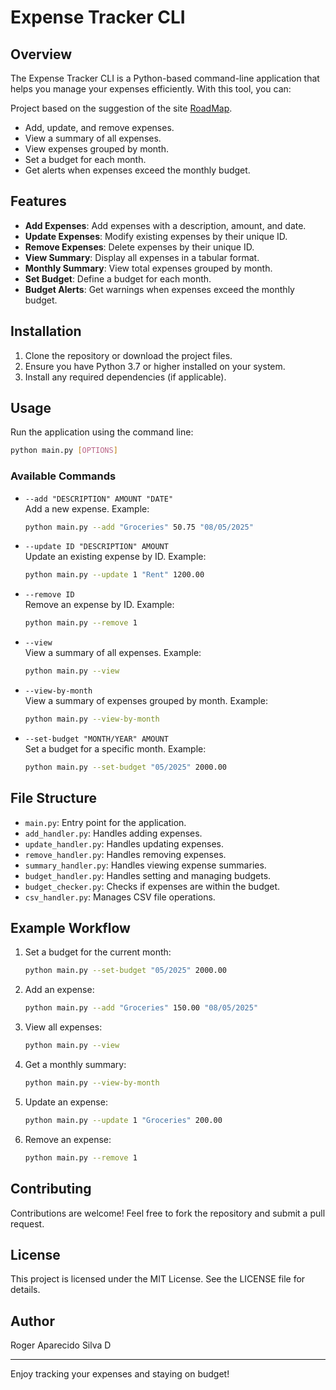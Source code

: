 # Expense Tracker CLI

## Overview
The Expense Tracker CLI is a Python-based command-line application that helps you manage your expenses efficiently. With this tool, you can:

Project based on the suggestion of the site [RoadMap](https://roadmap.sh/projects/expense-tracker).

- Add, update, and remove expenses.
- View a summary of all expenses.
- View expenses grouped by month.
- Set a budget for each month.
- Get alerts when expenses exceed the monthly budget.

## Features
- **Add Expenses**: Add expenses with a description, amount, and date.
- **Update Expenses**: Modify existing expenses by their unique ID.
- **Remove Expenses**: Delete expenses by their unique ID.
- **View Summary**: Display all expenses in a tabular format.
- **Monthly Summary**: View total expenses grouped by month.
- **Set Budget**: Define a budget for each month.
- **Budget Alerts**: Get warnings when expenses exceed the monthly budget.

## Installation
1. Clone the repository or download the project files.
2. Ensure you have Python 3.7 or higher installed on your system.
3. Install any required dependencies (if applicable).

## Usage
Run the application using the command line:

```bash
python main.py [OPTIONS]
```

### Available Commands
- `--add "DESCRIPTION" AMOUNT "DATE"`  
  Add a new expense. Example:
  ```bash
  python main.py --add "Groceries" 50.75 "08/05/2025"
  ```

- `--update ID "DESCRIPTION" AMOUNT`  
  Update an existing expense by ID. Example:
  ```bash
  python main.py --update 1 "Rent" 1200.00
  ```

- `--remove ID`  
  Remove an expense by ID. Example:
  ```bash
  python main.py --remove 1
  ```

- `--view`  
  View a summary of all expenses. Example:
  ```bash
  python main.py --view
  ```

- `--view-by-month`  
  View a summary of expenses grouped by month. Example:
  ```bash
  python main.py --view-by-month
  ```

- `--set-budget "MONTH/YEAR" AMOUNT`  
  Set a budget for a specific month. Example:
  ```bash
  python main.py --set-budget "05/2025" 2000.00
  ```

## File Structure
- `main.py`: Entry point for the application.
- `add_handler.py`: Handles adding expenses.
- `update_handler.py`: Handles updating expenses.
- `remove_handler.py`: Handles removing expenses.
- `summary_handler.py`: Handles viewing expense summaries.
- `budget_handler.py`: Handles setting and managing budgets.
- `budget_checker.py`: Checks if expenses are within the budget.
- `csv_handler.py`: Manages CSV file operations.

## Example Workflow
1. Set a budget for the current month:
   ```bash
   python main.py --set-budget "05/2025" 2000.00
   ```
2. Add an expense:
   ```bash
   python main.py --add "Groceries" 150.00 "08/05/2025"
   ```
3. View all expenses:
   ```bash
   python main.py --view
   ```
4. Get a monthly summary:
   ```bash
   python main.py --view-by-month
   ```
5. Update an expense:
   ```bash
   python main.py --update 1 "Groceries" 200.00
   ```
6. Remove an expense:
   ```bash
   python main.py --remove 1
   ```

## Contributing
Contributions are welcome! Feel free to fork the repository and submit a pull request.

## License
This project is licensed under the MIT License. See the LICENSE file for details.

## Author
Roger Aparecido Silva D

---
Enjoy tracking your expenses and staying on budget!
